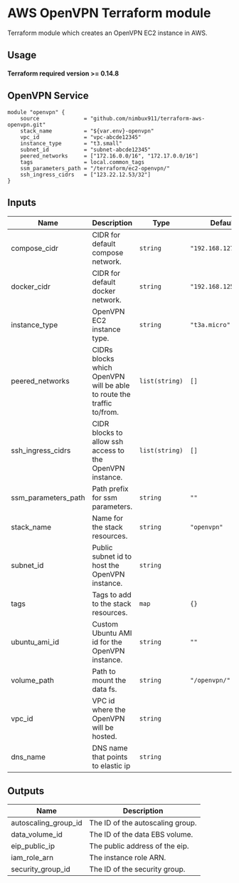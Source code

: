 # AWS OpenVPN Terraform module

Terraform module which creates an OpenVPN EC2 instance in AWS.

## Usage

#### Terraform required version >= 0.14.8

## OpenVPN Service

```hcl
module "openvpn" {
    source              = "github.com/nimbux911/terraform-aws-openvpn.git"
    stack_name          = "${var.env}-openvpn"
    vpc_id              = "vpc-abcde12345"
    instance_type       = "t3.small"
    subnet_id           = "subnet-abcde12345"
    peered_networks     = ["172.16.0.0/16", "172.17.0.0/16"]
    tags                = local.common_tags
    ssm_parameters_path = "/terraform/ec2-openvpn/"
    ssh_ingress_cidrs   = ["123.22.12.53/32"]
}
```

## Inputs

| Name | Description | Type | Default | Required |
|------|-------------|------|---------|:--------:|
| compose\_cidr | CIDR for default compose network. | `string` | `"192.168.127.1/24"` | no |
| docker\_cidr | CIDR for default docker network. | `string` | `"192.168.125.1/24"` | no |
| instance\_type | OpenVPN EC2 instance type. | `string` | `"t3a.micro"` | no |
| peered\_networks | CIDRs blocks which OpenVPN will be able to route the traffic to/from. | `list(string)` | `[]` | no |
| ssh\_ingress\_cidrs | CIDR blocks to allow ssh access to the OpenVPN instance. | `list(string)` | `[]` | no |
| ssm\_parameters\_path | Path prefix for ssm parameters. | `string` | `""` | no |
| stack\_name | Name for the stack resources. | `string` | `"openvpn"` | no |
| subnet\_id | Public subnet id to host the OpenVPN instance. | `string` | ` ` | yes |
| tags | Tags to add to the stack resources. | `map` | `{}` | no |
| ubuntu\_ami\_id | Custom Ubuntu AMI id for the OpenVPN instance. | `string` | `""` | no |
| volume\_path | Path to mount the data fs. | `string` | `"/openvpn/"` | no |
| vpc\_id | VPC id where the OpenVPN will be hosted. | `string` | ` ` | yes |
| dns\_name | DNS name that points to elastic ip  | `string` | ` ` | no |


## Outputs

| Name | Description |
|------|-------------|
| autoscaling\_group\_id | The ID of the autoscaling group. |
| data\_volume\_id | The ID of the data EBS volume. |
| eip\_public\_ip | The public address of the eip. |
| iam\_role\_arn | The instance role ARN. |
| security\_group\_id | The ID of the security group. |

